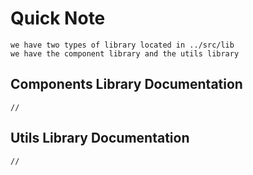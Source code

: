 # Quick Note

    we have two types of library located in ../src/lib
    we have the component library and the utils library

## Components Library Documentation

    //

## Utils Library Documentation

    //
